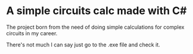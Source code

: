 # A simple circuits calc made with C#

The project born from the need of doing simple calculations for complex circuits in my career.

There's not much I can say just go to the .exe file and check it.
